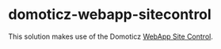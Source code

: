# domoticz-webapp-sitecontrol
This solution makes use of the Domoticz [WebApp Site Control](https://github.com/rwbl/domoticz-webapp-sitecontrol).
